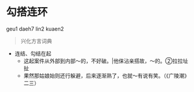 # 勾搭连环
geu1 daeh7 lin2 kuaen2
> 兴化方言词典
- 连结、勾结在起
  - 这起案件从外部到内部～的，不好破。|他俫沾亲搭故，～的。②拉拉址扯
  - 果然那姑娘始则还行躲避，后来逐渐熟了，也就～有说有笑。（《广陵潮》二三）
